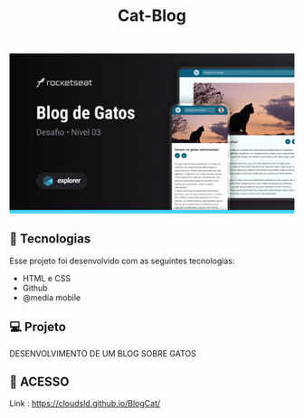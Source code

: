 <h1 align="center"> Cat-Blog </h1>






<br>

![Cover](./assets/cover.png   )



## 🚀 Tecnologias

Esse projeto foi desenvolvido com as seguintes tecnologias:

- HTML e CSS
- Github
- @media mobile


## 💻 Projeto

DESENVOLVIMENTO DE UM BLOG SOBRE GATOS

## 🔖 ACESSO

Link : https://cloudsld.github.io/BlogCat/

